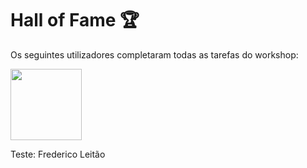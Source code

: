 # Hall of Fame 🏆
Os seguintes utilizadores completaram todas as tarefas do workshop:


[<img src="https://avatars.githubusercontent.com/u/18335360?v=4" height="114px">](https://github.com/omarcostahamido "OCH - CEIS20")

Teste:
Frederico Leitão
